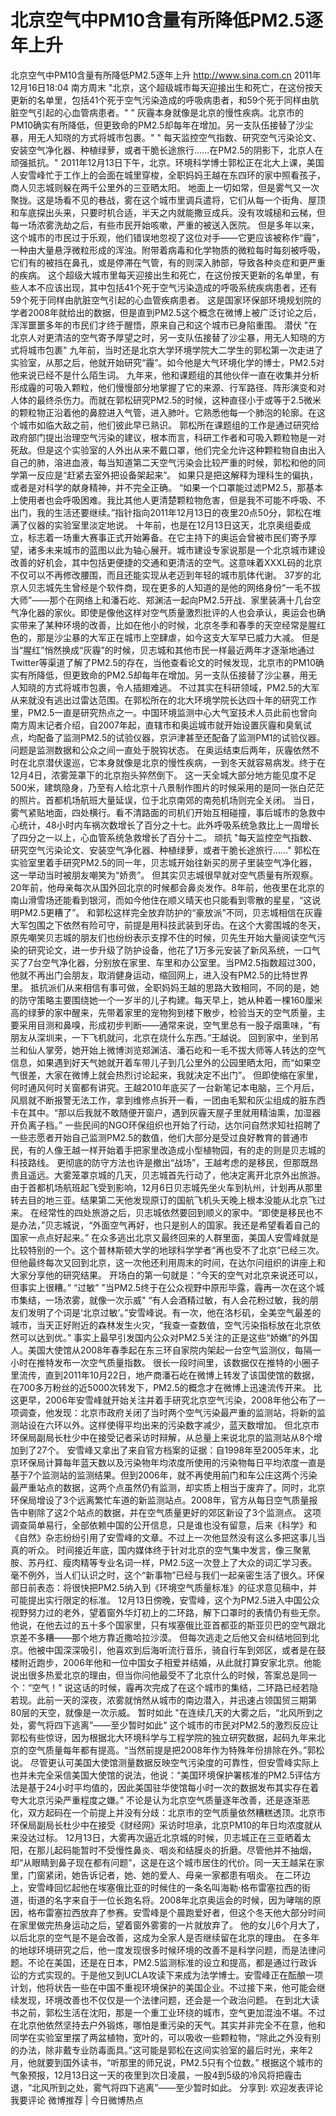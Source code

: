 # 北京空气中PM10含量有所降低PM2.5逐年上升

北京空气中PM10含量有所降低PM2.5逐年上升
http://www.sina.com.cn  2011年12月16日18:04  南方周末
"北京，这个超级城市每天迎接出生和死亡，在这份按天更新的名单里，包括41个死于空气污染造成的呼吸病患者，和59个死于同样由肮脏空气引起的心血管病患者。"
" 灰霾本身就像是北京的慢性疾病。北京市的PM10确实有所降低，但更致命的PM2.5却每年在增加。另一支队伍接替了沙尘暴，用无人知晓的方式将城市包裹。"
" 每天监控空气指数、研究空气污染论文、安装空气净化器、种植绿萝，或者干脆长途旅行……在PM2.5的阴影下，北京人在顽强抵抗。"
2011年12月13日下午，北京。环境科学博士郭松正在北大上课，美国人安雪峰忙于工作上的会面在城里穿梭，全职妈妈王越在东四环的家中照看孩子，商人贝志城则躲在两千公里外的三亚晒太阳。
地面上一切如常，但是雾气又一次聚拢。这是场看不见的巷战，雾在这个城市里调兵遣将，它们从每一个街角、屋顶和车底探出头来，只要时机合适，半天之内就能撒豆成兵。没有攻城槌和云梯，但每一场浓雾洗劫之后，有些市民开始咳嗽，严重的被送入医院。
但是多年以来，这个城市的市民过于乐观，他们错误地忽视了这位对手——它更应该被称作“霾”，一种由大量悬浮微粒形成的浑浊。附带着病毒和化学物质的微粒每时每刻被呼吸，它们有的被挡在鼻孔，或是停滞在气管，有的则深入肺部，导致各种炎症和更严重的疾病。
这个超级大城市里每天迎接出生和死亡，在这份按天更新的名单里，有些人本不应该出现，其中包括41个死于空气污染造成的呼吸系统疾病患者，还有59个死于同样由肮脏空气引起的心血管疾病患者。
这是国家环保部环境规划院的学者2008年就给出的数据，但是直到PM2.5这个概念在微博上被广泛讨论之后，浑浑噩噩多年的市民们才终于醒悟，原来自己和这个城市已身陷重围。
潜伏
"在北京人对更清洁的空气寄予厚望之时，另一支队伍接替了沙尘暴，用无人知晓的方式将城市包裹"
九年前，当时还是北京大学环境学院大二学生的郭松第一次走进了实验室，从那之后，他就开始研究“霾”。如今他是大气环境化学的博士，PM2.5对他来说已经不是什么陌生词。
九年来，他和课题组的其他伙伴一直在收集并分析形成霾的可吸入颗粒，他们慢慢部分地掌握了它的来源、行军路径、阵形演变和对人体的最终杀伤力。而就在郭松研究PM2.5的时候，这种直径小于或等于2.5微米的颗粒物正沿着他的鼻腔进入气管，进入肺叶。它熟悉他每一个肺泡的轮廓。在这个城市如临大敌之前，他们彼此早已熟识。
郭松所在课题组的工作是通过研究给政府部门提出治理空气污染的建议，根本而言，科研工作者和可吸入颗粒物是一对死敌。但是这个实验室的人外出从来不戴口罩，他们完全允许这种颗粒物自由出入自己的肺，溶进血液，每当知道第二天空气污染会比较严重的时候，郭松和他的同学第一反应是“赶紧去室外把设备架起来”。
如果只是把这解释为理科生的偏执，或者是对科学的献身精神，并不完全正确。
“如果一个口罩能过滤PM2.5，那基本上使用者也会呼吸困难。我比其他人更清楚颗粒物危害，但是我不可能不呼吸、不出门，我的生活还要继续。”指针指向2011年12月13日的夜里20点50分，郭松在堆满了仪器的实验室里淡定地说。
十年前，也是在12月13日这天，北京奥组委成立，标志着一场重大赛事正式开始筹备。在它主持下的奥运会曾被市民们寄予厚望，诸多未来城市的蓝图以此为轴心展开。城市建设专家说那是一个北京城市建设改善的好机会，其中包括更便捷的交通和更清洁的空气。这意味着XXXL码的北京不仅可以不再修改腰围，而且还能实现从老迈到年轻的城市肌体代谢。
37岁的北京人贝志城先生曾经是个软件商，现在更多的人知道的是他的网络身份“一毛不拔大师”——那个在网络上和潘石屹、郑渊洁一起向PM2.5开战、家里装满十几台空气净化器的家伙。即使是像他这样对空气质量激烈批评的人也会承认，奥运会也确实带来了某种环境的改善，比如在他小的时候，北京冬季和春季的天空经常是腥红色的，那是沙尘暴的大军正在城市上空肆虐，如今这支大军早已威力大减。
但是当“腥红”悄然换成“灰霾”的时候，贝志城和其他市民一样最近两年才逐渐地通过Twitter等渠道了解了PM2.5的存在，当他查看论文的时候发现，北京市的PM10确实有所降低，但更致命的PM2.5却每年在增加。另一支队伍接替了沙尘暴，用无人知晓的方式将城市包裹，令人插翅难逃。
不过其实在科研领域，PM2.5的大军从来就没有逃出过雷达范围。在郭松所在的北大环境学院长达四十年的研究工作里，PM2.5一直是研究热点之一。中国环境监测中心大气室技术人员此前也曾向南方周末记者介绍，自2007年起，直辖市和奥运城市就开始设置灰霾和臭氧试点，均配备了监测PM2.5的试验仪器，京沪津甚至还配备了监测PM1的试验仪器。问题是监测数据和公众之间一直处于脱钩状态。
在奥运结束后两年，灰霾依然不时在北京潜伏逡巡，它本身就像是北京的慢性疾病，一到冬天就容易病发。终于在12月4日，浓雾笼罩下的北京抱头猝然倒下。
这一天全城大部分地方能见度不足500米，建筑隐身，乃至有人给北京十八景制作图片的时候采用的是同一张白茫茫的照片。首都机场航班大量延误，位于北京南郊的南苑机场则完全关闭。
当日，雾气紧贴地面，四处横行。看不清路面的司机们开始互相碰撞，事后城市的急救中心统计，48小时内车祸次数增长了百分之十七。此外呼吸系统急救比上一周增长了四分之一以上，心血管系统急救增长了百分十二。
顽抗
"每天监控空气指数、研究空气污染论文、安装空气净化器、种植绿萝，或者干脆长途旅行……"
郭松在实验室里着手研究PM2.5的同一年，贝志城开始往新买的房子里装空气净化器，这一举动当时被朋友嘲笑为“娇贵”。
但其实贝志城很早就对空气质量有所观察。20年前，他母亲每次从国外回北京的时候都会鼻炎发作。8年前，他夜里在北京的南山滑雪场还能看到银河，而如今他住在顺义晴天也只能看到零散的星星，“这说明PM2.5更糟了”。
和郭松这样完全放弃防护的“豪放派”不同，贝志城相信在灰霾大军包围之下依然有险可守，前提是用科技武装到牙齿。在这个大雾围城的冬天，原先嘲笑贝志城的朋友们也纷纷表示支撑不住的时候，贝先生开始大量阅读空气污染的研究论文，进一步升级了防护设备，他花了1万多元安装了新风系统，一口气买了7台空气净化器，分别放在家里、车里和办公室里。当PM2.5指数超过300，他就不再出门会朋友，取消健身运动，缩回网上，进入没有PM2.5的比特世界里。
抵抗派们从来相信有事可做，全职妈妈王越的思路大致相同，不同的是，她的防守策略主要围绕她一个一岁半的儿子构建。每天早上，她从种着一棵160厘米高的绿萝的家中醒来，先带着家里的宠物狗到楼下散步，检验当天的空气质量，主要采用目测和鼻嗅，形成初步判断——通常来说，空气里总有一股子烟熏味，“有朋友从深圳来，一下飞机就问，北京在烧什么东西。”王越说。
回到家中，坐到吊兰和仙人掌旁，她开始上微博浏览郑渊洁、潘石屹和一毛不拔大师等人转达的空气信息，如果遇到好天气她就开着车带儿子到几公里外的公园里晒太阳，而“如果空气很差，大家在微博上就会热烈讨论起来，我就决定不出门”。
但即使缩在家里，何时通风何时关窗都有讲究。王越2010年底买了一台新笔记本电脑，三个月后，风扇就不断报警无法工作，拿到维修点拆开一看，一团由毛絮和灰尘组成的脏东西卡在其中。“那以后我就不敢随便开窗户，遇到灰霾天屋子里就用精油熏，加湿器开负离子档。”
一些民间的NGO环保组织也开始了行动，达尔问自然求知社招聘了一些志愿者开始自己监测PM2.5的数值，他们大部分是受过良好教育的普通市民，有的人像王越一样开始着手把家里改造成小型植物园，有的走的则是贝志城的科技路线。
更彻底的防守方法也许是撤出“战场”，王越考虑的是移民，但那既昂贵且遥远。大雾笼罩京城的几天，贝志城首先行动了，他决定离开北京外出旅游。由于首都机场航班起飞受到影响，12月6日贝志城先坐火车到杭州，计划再从那里转去目的地三亚。结果第二天他发现原订的国航飞机头天晚上根本没能从北京飞过来。
在经常性的四处旅游之后，贝志城依然要回到顺义的家中。“即使是移民也不是办法，”贝志城说，“外面空气再好，也只是别人的国家。我还是希望看着自己的国家一点点好起来。”
在众多逃出北京又最终回来的人群里面，美国人安雪峰就是比较特别的一个。这个普林斯顿大学的地球科学学者“再也受不了北京”已经三次。但他最终每次又回到北京，这一次他还利用周末的时间，在达尔问组织的讲座上和大家分享他的研究结果。
开场白的第一句就是：“今天的空气对北京来说还可以，但事实上很糟。”
“过敏”
"当PM2.5终于在公众视野中原形毕露，霾再一次在这个城市集结，一场浓雾，就像一次示威"
“有人会酒精过敏，有人会花粉过敏，我的朋友们发明了个词是‘北京过敏’。”安雪峰说。有一次，他在洛杉矶，全美空气最差的城市，当天正好附近的森林发生火灾，“我查一查数值，空气污染指标放在北京依然可以达到优。”
事实上最早引发国内公众对PM2.5关注的正是这些“娇嫩”的外国人。美国大使馆从2008年春季起在东三环自家院内架起一台空气监测仪，每隔一小时在推特发布一次空气质量指数。
很长一段时间里，该数据仅在推特的小圈子里流传，直到2011年10月22日，地产商潘石屹在微博上转发了该国使馆的数据，在700多万粉丝的近5000次转发下，PM2.5的概念才在微博上迅速流传开来。
比这更早，2006年安雪峰就开始关注并着手研究北京空气污染，2008年他公布了一项调查，他发现：北京市政府关闭了当时两个空气污染最严重的监测站，将新的监测站设在六环以外。这样使得平均出来的污染数字减少，蓝天数增加。
但北京市环保局副局长杜少中在接受记者采访时辩解，从总量上来说北京的监测站从8个增加到了27个。
安雪峰又拿出了来自官方档案的证据：自1998年至2005年末，北京环保局计算每年蓝天数以及污染物年均浓度所使用的污染物每日平均浓度一直是基于7个监测站的监测结果。但到2006年，就不再使用前门和车公庄这两个污染最严重站点的数据，这两个点虽然仍有监测，却实质上相当于废弃了。同时，北京环保局增设了3个远离繁忙车道的新监测站点。2008年，官方从每日空气质量报告中剔除了这2个站点的数据，并在空气质量更好的郊区新设了3个监测点。
这项调查简单易行，全部依赖中国的公开信息，只是谁也没有留意，后来《科学》和《自然》杂志纷纷引用了安雪峰的文章。不过上一次他显然没有这么多把这事儿当真的听众。
时间接近年底，国内媒体终于针对北京的空气集中发言，像三聚氰胺、苏丹红、瘦肉精等专业名词一样，PM2.5这一次登上了大众的词汇学习表。毫不例外，当人们认识之时，这个“新事物”已经与我们一起亲密生活了很久。环保部日前表态：将很快把PM2.5纳入到《环境空气质量标准》的征求意见稿中，并可能提出实行限定的标准。
12月13日傍晚，安雪峰，这个为PM2.5进入中国公众视野努力过的老外，望着窗外华灯初上的二环路，解下口罩时的表情仍有些无奈。他说，在他去过的五十多个国家里，只有埃塞俄比亚首都亚的斯亚贝巴的空气跟北京差不多糟——那个地方靠近撒哈拉沙漠。
但每次逃走之后他又会纠结地回到北京。他被中国深深吸引，他喜欢到后海听流行音乐，骑自行车到郊区，或者是在鼓楼附近跑步，2006年他和一位中国女子相爱并结婚，从此就打算安家北京。他能说出很多热爱北京的理由，但当你问他最受不了北京什么的时候，答案总是同一个：“空气！”
说这话的时候，霾再次完成了在这个城市的集结，二环路已经若隐若现。此前一天的深夜，浓雾就悄然从城市的南边潜入，并迅速占领国贸三期第80层的天空，就像是一次示威。
暂时如此
"在连续几天的大雾之后，“北风所到之处，雾气将四下逃离”——至少暂时如此"
这个城市的市民对PM2.5的激烈反应让郭松有些惊讶，因为根据北大环境科学与工程学院的独立研究数据，起码九年来北京的空气质量每年都有提高。“当然前提是把2008年作为特殊年份排除在外。”郭松说。
尽管更认可美国大使馆测量数据反映空气污染度的可靠性，但安雪峰实际上也并未完全采信美国大使馆的说法，他说：“美国环境保护署核准的PM2.5评估方法是基于24小时平均值的，因此美国驻华使馆每小时一次的数据发布其实存在着夸大北京污染严重程度之嫌。”
不论是认为北京空气质量逐年改善，还是逐渐恶化，双方起码在一个前提上并没有分歧：北京市的空气质量依然糟糕透顶。北京市环保局副局长杜少中在接受《财经网》采访时坦承，北京PM10的年日均浓度就从来没达过标。
12月13日，大雾再次逼近北京城的时候，贝志城正在三亚晒着太阳，在那儿起码能暂时不受慢性鼻炎、咽炎和结膜炎的折磨。尽管他并不抽烟，却“从眼睛到鼻子现在都有问题”，这是在这个城市居住的代价。同一天王越呆在家里，门窗紧闭，她告诉记者，她、她的爱人、母亲一家都患有咽炎。
在二环边上，安雪峰回忆起他在埃塞俄比亚的时候住的一条名叫海勒·格布雷塞拉西的街道，街道的名字来自于一位长跑名将。2008年北京奥运会的时候，因为哮喘的原因，格布雷塞拉西放弃了参赛。安雪峰是个晨跑爱好者，但这个冬天他大部分时间在家里做完热身运动之后，望着窗外雾雾的一片就放弃了。
他的女儿6个月大了，以后北京的空气是不是会改善，这成为全家人是否继续留在北京的理由。
在多年的地球环境研究之后，他一度发现很多时候环境的改善不是科学问题，而是法律问题。不论在美国，还是在日本，PM2.5监测标准的设立和提高，都是通过行政诉讼的方式实现的。于是他又到UCLA攻读下来成为法学博士。安雪峰正在酝酿一项计划，他将状告一些在中国不重视环境保护的美国企业。不过接下来，他可能会继续发现，环境改善也不仅仅是一个法律问题，还会是一个政治问题。
在到北大读书之前，郭松生活在沈阳，那是一个重工业环绕的城市，空气更加混浊不堪。不过在北京他依然坚持去户外锻炼，哪怕是重污染的天气。其实并非完全不在意，他和同学在实验室里摆了两盆植物，宽叶的，可以吸收一些颗粒物，“除此之外没有别的办法，除非戴专业防毒面具。”这可能是郭松在这间实验室的最后时光，来年2月，他就要到国外读书，“听那里的师兄说，PM2.5只有个位数。”
根据这个城市的气象预报，12月13日这一天的夜里到次日凌晨，一股4到5级的冷风将把霾击退，“北风所到之处，雾气将四下逃离”——至少暂时如此。
分享到: 欢迎发表评论我要评论
微博推荐 | 今日微博热点

